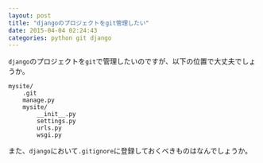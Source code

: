 ```yaml
---
layout: post
title: "djangoのプロジェクトをgit管理したい"
date: 2015-04-04 02:24:43
categories: python git django
---
```

<p><code>django</code>のプロジェクトを<code>git</code>で管理したいのですが、以下の位置で大丈夫でしょうか。</p>

<pre><code>mysite/
    .git
    manage.py
    mysite/
        __init__.py
        settings.py
        urls.py
        wsgi.py
</code></pre>

<p>また、<code>django</code>において<code>.gitignore</code>に登録しておくべきものはなんでしょうか。</p>
